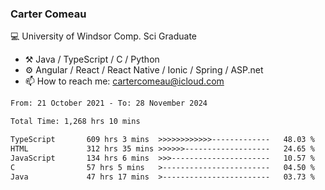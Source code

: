 ### Carter Comeau

💻 University of Windsor Comp. Sci Graduate

- ⚒️ Java / TypeScript / C / Python
- ⚙️ Angular / React / React Native / Ionic / Spring / ASP.net
- 📫 How to reach me: cartercomeau@icloud.com

<!--START_SECTION:waka-->

```txt
From: 21 October 2021 - To: 28 November 2024

Total Time: 1,268 hrs 10 mins

TypeScript       609 hrs 3 mins  >>>>>>>>>>>>-------------   48.03 %
HTML             312 hrs 35 mins >>>>>>-------------------   24.65 %
JavaScript       134 hrs 6 mins  >>>----------------------   10.57 %
C                57 hrs 5 mins   >------------------------   04.50 %
Java             47 hrs 17 mins  >------------------------   03.73 %
```

<!--END_SECTION:waka-->
